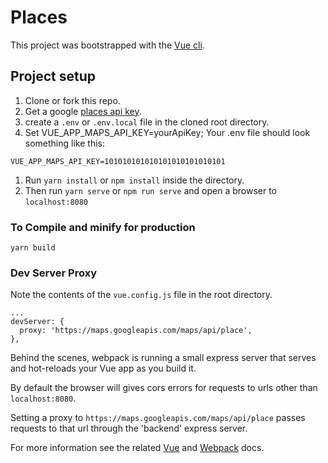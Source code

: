 # Places

This project was bootstrapped with the [Vue cli](https://cli.vuejs.org).

## Project setup
1. Clone or fork this repo.
1. Get a google [places api key](https://developers.google.com/places/web-service/get-api-key).
1. create a `.env` or `.env.local` file in the cloned root directory.
1. Set VUE_APP_MAPS_API_KEY=yourApiKey;
  Your .env file should look something like this:
  ```
  VUE_APP_MAPS_API_KEY=101010101010101010101010101
  ```
1. Run `yarn install` or `npm install` inside the directory.
1. Then run `yarn serve` or `npm run serve` and open a browser to `localhost:8080`

### To Compile and minify for production
```
yarn build
```

### Dev Server Proxy
Note the contents of the `vue.config.js` file in the root directory.
```
...
devServer: {
  proxy: 'https://maps.googleapis.com/maps/api/place',
},
```
Behind the scenes, webpack is running a small express server that serves and hot-reloads your Vue app as you build it.

By default the browser will gives cors errors for requests to urls other than `localhost:8080`.

Setting a proxy to `https://maps.googleapis.com/maps/api/place` passes requests to that url through the 'backend' express server.

For more information see the related [Vue](https://cli.vuejs.org/config/#devserver) and [Webpack](https://github.com/webpack/docs/wiki/webpack-dev-server) docs.
